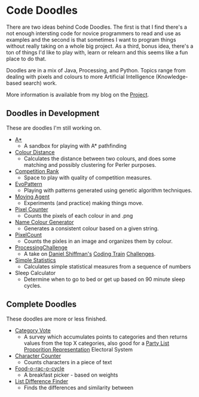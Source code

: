 # Code Doodles

There are two ideas behind Code Doodles. The first is that I find there's a not enough intersting code for novice programmers to read and use as examples and the second is that sometimes I want to program things without really taking on a whole big project. As a third, bonus idea, there's a ton of things I'd like to play with, learn or relearn and this seems like a fun place to do that.

Doodles are in a mix of Java, Processing, and Python. Topics range from dealing with pixels and colours to more Artificial Intelligence (Knowledge-based search) work.

More information is available from my blog on the [Project](https://excitedmaking.blogspot.com/search/label/Project%2021).

## Doodles in Development 

These are doodles I'm still working on.

* [A*](https://github.com/tjkendon/DoodleCode/tree/main/AStar)
   * A sandbox for playing with A* pathfinding 
* [Colour Distance](https://github.com/tjkendon/DoodleCode/tree/main/ColourDistance)
   * Calculates the distance between two colours, and does some matching and possibly clustering for Perler purposes.
* [Competition Rank](https://github.com/tjkendon/DoodleCode/tree/main/CompetitionRank)
   * Space to play with quality of competition measures.  
* [EvoPattern](https://github.com/tjkendon/DoodleCode/tree/main/EvoPattern)
   * Playing with patterns generated using genetic algorithm techniques.
* [Moving Agent](https://github.com/tjkendon/DoodleCode/tree/main/MovingAgent)
   * Experiments (and practice) making things move.
* [Pixel Counter](https://github.com/tjkendon/DoodleCode/tree/main/PixelCount)
   * Counts the pixels of each colour in and .png
* [Name Colour Generator](https://github.com/tjkendon/DoodleCode/tree/main/NameColour)
   * Generates a consistent colour based on a given string.   
* [PixelCount](https://github.com/tjkendon/DoodleCode/tree/main/PixelCount)
   * Counts the pixles in an image and organizes them by colour.
* [ProcessingChallenge](https://github.com/tjkendon/DoodleCode/tree/main/PixelCount)
   * A take on [Daniel Shiffman's](https://github.com/shiffman) [Coding Train](https://thecodingtrain.com/) [Challenges](https://thecodingtrain.com/challenges).
* [Simple Statistics](https://github.com/tjkendon/DoodleCode/blob/main/SimpleStatistics/)
   * Calculates simple statistical measures from a sequence of numbers   
* Sleep Calculator
   * Determine when to go to bed or get up based on 90 minute sleep cycles.

## Complete Doodles

These doodles are more or less finished.

* [Category Vote](https://github.com/tjkendon/DoodleCode/tree/main/CategoryVote)
   * A survey which accumulates points to categories and then returns values from the top X categories, also good for a [Party List Proporition 
Representation](https://en.wikipedia.org/wiki/Party-list_proportional_representation) Electoral System 
* [Character Counter](https://github.com/tjkendon/DoodleCode/tree/main/CharacterCount)
   * Counts characters in a piece of text
* [Food-o-rac-o-cycle](https://github.com/tjkendon/DoodleCode/tree/main/Food-o-Rac-o-Cycle)
   * A breakfast picker - based on weights 
* [List Difference Finder](https://github.com/tjkendon/DoodleCode/tree/main/ListDifferenceFinder)
  * Finds the differences and similarity between


